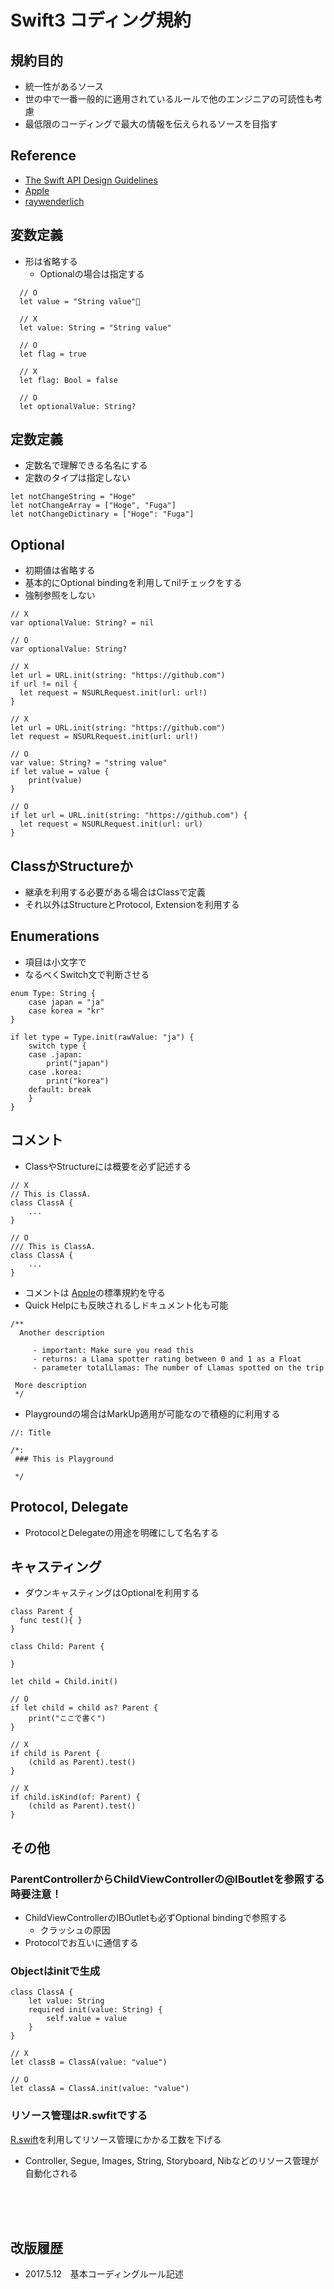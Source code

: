 # Swift3 コディング規約

## 規約目的
- 統一性があるソース
- 世の中で一番一般的に適用されているルールで他のエンジニアの可読性も考慮
- 最低限のコーディングで最大の情報を伝えられるソースを目指す

## Reference
- [The Swift API Design Guidelines](https://swift.org/documentation/api-design-guidelines/)
- [Apple](https://developer.apple.com/library/content/documentation/Xcode/Reference/xcode_markup_formatting_ref/SymbolDocumentation.html)
- [raywenderlich](https://github.com/raywenderlich/swift-style-guide/blob/master/README.markdown)

## 変数定義

- 形は省略する
  - Optionalの場合は指定する

```
  // O
  let value = "String value"

  // X
  let value: String = "String value"

  // O
  let flag = true

  // X
  let flag: Bool = false

  // O
  let optionalValue: String?

```

## 定数定義
- 定数名で理解できる名名にする
- 定数のタイプは指定しない

```
let notChangeString = "Hoge"
let notChangeArray = ["Hoge", "Fuga"]
let notChangeDictinary = ["Hoge": "Fuga"]
```


## Optional
- 初期値は省略する
- 基本的にOptional bindingを利用してnilチェックをする
- 強制参照をしない

```
// X
var optionalValue: String? = nil

// O
var optionalValue: String?

// X
let url = URL.init(string: "https://github.com")
if url != nil {
  let request = NSURLRequest.init(url: url!)
}

// X
let url = URL.init(string: "https://github.com")
let request = NSURLRequest.init(url: url!)

// O
var value: String? = "string value"
if let value = value {
    print(value)
}

// O
if let url = URL.init(string: "https://github.com") {
  let request = NSURLRequest.init(url: url)  
}
```

## ClassかStructureか
- 継承を利用する必要がある場合はClassで定義
- それ以外はStructureとProtocol, Extensionを利用する

## Enumerations
- 項目は小文字で
- なるべくSwitch文で判断させる

```
enum Type: String {
    case japan = "ja"
    case korea = "kr"
}

if let type = Type.init(rawValue: "ja") {
    switch type {
    case .japan:
        print("japan")
    case .korea:
        print("korea")
    default: break
    }
}
```

## コメント
- ClassやStructureには概要を必ず記述する

```
// X
// This is ClassA.
class ClassA {
    ...
}

// O
/// This is ClassA.
class ClassA {
    ...
}
```
- コメントは [Apple](https://developer.apple.com/library/content/documentation/Xcode/Reference/xcode_markup_formatting_ref/AddingMarkup.html#//apple_ref/doc/uid/TP40016497-CH100-SW1)の標準規約を守る
- Quick Helpにも反映されるしドキュメント化も可能
  
```
/**
  Another description

     - important: Make sure you read this
     - returns: a Llama spotter rating between 0 and 1 as a Float
     - parameter totalLlamas: The number of Llamas spotted on the trip

 More description
 */
```

- Playgroundの場合はMarkUp適用が可能なので積極的に利用する

```
//: Title

/*:
 ### This is Playground

 */
```

## Protocol, Delegate
- ProtocolとDelegateの用途を明確にして名名する

## キャスティング
- ダウンキャスティングはOptionalを利用する

```
class Parent {
  func test(){ }
}

class Child: Parent {
    
}

let child = Child.init()

// O
if let child = child as? Parent {
    print("ここで書く")
}

// X
if child is Parent {
    (child as Parent).test()
}

// X
if child.isKind(of: Parent) {
    (child as Parent).test()
}
```


## その他

### ParentControllerからChildViewControllerの@IBoutletを参照する時要注意！
- ChildViewControllerのIBOutletも必ずOptional bindingで参照する
  - クラッシュの原因
- Protocolでお互いに通信する

### Objectはinitで生成

```
class ClassA {
    let value: String
    required init(value: String) {
        self.value = value
    }
}

// X
let classB = ClassA(value: "value")

// O
let classA = ClassA.init(value: "value")
```

### リソース管理はR.swfitでする
[R.swift](https://github.com/mac-cain13/R.swift)を利用してリソース管理にかかる工数を下げる
- Controller, Segue, Images, String, Storyboard, Nibなどのリソース管理が自動化される

<br>
<br>
<br>  

## 改版履歴
- 2017.5.12　基本コーディングルール記述
